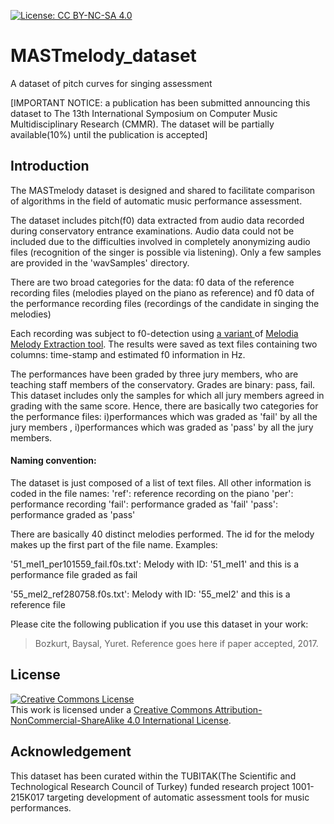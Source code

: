 [![License: CC BY-NC-SA 4.0](https://img.shields.io/badge/License-CC%20BY--NC--SA%204.0-ff69b4.svg)](http://creativecommons.org/licenses/by-nc-sa/4.0/)

# MASTmelody_dataset
A dataset of pitch curves for singing assessment

[IMPORTANT NOTICE: a publication has been submitted announcing this dataset to The 13th International Symposium on Computer Music Multidisciplinary Research (CMMR). The dataset will be partially available(10%) until the publication is accepted]

<a name="Introduction"></a>Introduction
--------------------
The MASTmelody dataset is designed and shared to facilitate comparison of algorithms in the field of automatic music performance assessment.

The dataset includes pitch(f0) data extracted from audio data recorded during conservatory entrance examinations. Audio data could not be included due to the difficulties involved in completely anonymizing audio files (recognition of the singer is possible via listening). Only a few samples are provided in the 'wavSamples' directory.   

There are two broad categories for the data: f0 data of the reference recording files (melodies played on the piano as reference) and f0 data of the performance recording files (recordings of the candidate in singing the melodies)  

Each recording was subject to f0-detection using <a href="https://github.com/sertansenturk/predominantmelodymakam"> a variant </a> of <a href="http://mtg.upf.edu/technologies/melodia"> Melodia Melody Extraction tool</a>. The results were saved as text files containing two columns: time-stamp and estimated f0 information in Hz.  

The performances have been graded by three jury members, who are teaching staff members of the conservatory. Grades are binary: pass, fail. This dataset includes only the samples for which all jury members agreed in grading with the same score. Hence, there are basically two categories for the performance files: i)performances which was graded as 'fail' by all the jury members , i)performances which was graded as 'pass' by all the jury members.

#### Naming convention:
The dataset is just composed of a list of text files. All other information is coded in the file names:
'ref': reference recording on the piano
'per': performance recording
'fail': performance graded as 'fail'
'pass': performance graded as 'pass'

There are basically 40 distinct melodies performed. The id for the melody makes up the first part of the file name. Examples:

'51_mel1_per101559_fail.f0s.txt': Melody with ID: '51_mel1' and this is a performance file graded as fail

'55_mel2_ref280758.f0s.txt': Melody with ID: '55_mel2' and this is a reference file

Please cite the following publication if you use this dataset in your work:
> Bozkurt, Baysal, Yuret. Reference goes here if paper accepted, 2017.

<a name="License"></a>License
--------------------
<a rel="license" href="http://creativecommons.org/licenses/by-nc-sa/4.0/"><img alt="Creative Commons License" style="border-width:0" src="https://i.creativecommons.org/l/by-nc-sa/4.0/88x31.png" /></a><br />This work is licensed under a <a rel="license" href="http://creativecommons.org/licenses/by-nc-sa/4.0/">Creative Commons Attribution-NonCommercial-ShareAlike 4.0 International License</a>.

<a name="Acknowledgement"></a>Acknowledgement
--------------------
This dataset has been curated within the TUBITAK(The Scientific and Technological Research Council of Turkey) funded research project 1001-215K017 targeting development of automatic assessment tools for music performances.
